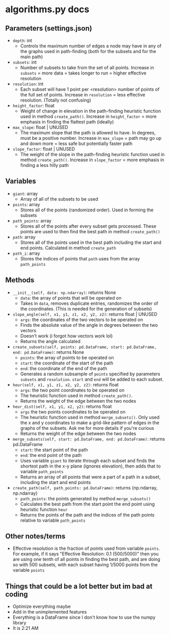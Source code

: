 # algorithms.py docs
## Parameters (settings.json)
- `depth`: int
	- Controls the maximum number of edges a node may have in any of the graphs used in path-finding (both for the subsets and for the main path)
- `subsets`: int
	- Number of subsets to take from the set of all points. Increase in `subsets` = more data = takes longer to run = higher effective resolution
- `resolution`: int
	- Each subset will have 1 point per <resolution\> number of points of the full set of points. Increase in `resolution` = less effective resolution. (Totally not confusing)
- `height_factor`: float
	- Weight of change in elevation in the path-finding heuristic function used in method  `create_path()`. Increase in `height_factor` = more emphasis in finding the flattest path (ideally)
- `max_slope`: float | UNUSED
	- The maximum slope that the path is allowed to have. In degrees, must be a positive number. Increase in `max_slope` = path may go up and down more = less safe but potentially faster path
- `slope_factor`: float | UNUSED
	- The weight of the slope in the path-finding heuristic function used in method `create_path()`. Increase in `slope_factor` = more emphasis in finding a less hilly path

## Variables
- `giant`: array
	- Array of all of the subsets to be used
- `points`: array
	- Stores all of the points (randomized order). Used in forming the subsets
- `path_points`: array
	- Stores all of the points after every subset gets processed. These points are used to then find the best path in method `create_path()`
-  `path`: array
	- Stores all of the points used in the best path including the start and end points. Calculated in method `create_path`
- `path_i`: array
	- Stores the indices of points that `path` uses from the array `path_points`

## Methods
- `__init__(self, data: np.ndarray)`: returns None
	- `data`: the array of points that will be operated on
	- Takes in `data`, removes duplicate entries, randomizes the order of the coordinates. (This is needed for the generation of subsets)
- `slope_angle(self, x1, y1, z1, x2, y2, z2)`: returns float | UNUSED
	- `args`: the coordinates of the two vectors to be operated on
	- Finds the absolute value of the angle in degrees between the two vectors
	- Doesn't work (i forgot how vectors work lol)
	- Returns the angle calculated
- `create_subsets(self, points: pd.DataFrame, start: pd.DataFrame, end: pd.DataFrame)`: returns None
	- `points`: the array of points to be operated on
	- `start`: the coordinate of the start of the path
	- `end`: the coordinate of the end of the path
	- Generates a random subsample of `points` specified by parameters `subsets` and `resolution`. `start` and `end` will be added to each subset.
- `heur(self, x1, y1, z1, x2, y2, z2)`: returns float
	- `args`: the two point coordinates to be operated on
	- The heuristic function used in method `create_path()`.
	- Returns the weight of the edge between the two nodes
- `heur_dist(self, x1, y1, x2, y2)`: returns float
	- `args` the two points coordinates to be operated on
	- The heuristic function used in method `merge_subsets()`. Only used the x and y coordinates to make a grid-like pattern of edges in the graphs of the subsets. Ask me for more details if you're curious
	- Returns the weight of the edge between the two nodes
- `merge_subsets(self, start: pd.DataFrame, end: pd.DataFrame)`: returns pd.DataFrame
	- `start`: the start point of the path
	- `end`: the end point of the path
	- Uses variable `giant` to iterate through each subset and finds the shortest path in the x-y plane (ignores elevation), then adds that to variable `path_points`
	- Returns an array of all points that were a part of a path in a subset, including the start and end points
- `create_path(self, path_points: pd.DataFrame)`: returns (np.ndarray, np.ndarray)
	- `path_points`: the points generated by method `merge_subsets()`
	- Calculates the best path from the start point the end point using heuristic function `heur`
	- Returns the points of the path and the indices of the path points relative to variable `path_points`
## Other notes/terms
- Effective resolution is the fraction of points used from variable `points`. For example, if it says "Effective Resolution: 0.1 (500/5000)" then you are using one tenth of all points in finding the best path, and are doing so with 500 subsets, with each subset having 1/5000 points from the variable `points`
## Things that could be a lot better but im bad at coding
- Optimize everything maybe
- Add in the unimplemented features
- Everything is a DataFrame since I don't know how to use the numpy library
- It is 2:21 AM